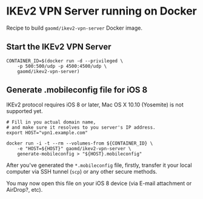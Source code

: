 # IKEv2 VPN Server running on Docker

Recipe to build `gaomd/ikev2-vpn-server` Docker image.

## Start the IKEv2 VPN Server

    CONTAINER_ID=$(docker run -d --privileged \
        -p 500:500/udp -p 4500:4500/udp \
        gaomd/ikev2-vpn-server)

## Generate .mobileconfig file for iOS 8

IKEv2 protocol requires iOS 8 or later, Mac OS X 10.10 (Yosemite) is not supported yet.

    # Fill in you actual domain name,
    # and make sure it resolves to you server's IP address.
    export HOST="vpn1.example.com"

    docker run -i -t --rm --volumes-from ${CONTAINER_ID} \
        -e "HOST=${HOST}" gaomd/ikev2-vpn-server \
        generate-mobileconfig > "${HOST}.mobileconfig"

After you've generated the `*.mobileconfig` file, firstly, transfer it your local computer via SSH tunnel (`scp`) or any other secure methods.

You may now open this file on your iOS 8 device (via E-mail attachment or AirDrop?, etc).
